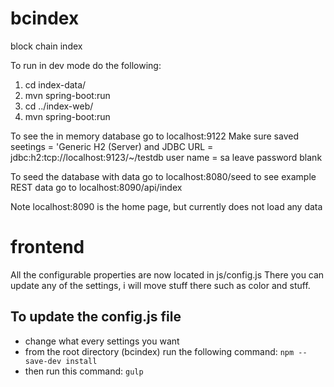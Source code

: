 # bcindex
block chain index

To run in dev mode do the following:
  1. cd index-data/
  2. mvn spring-boot:run
  3. cd ../index-web/
  4. mvn spring-boot:run

To see the in memory database go to localhost:9122
Make sure saved seetings = 'Generic H2 (Server) 
and JDBC URL = jdbc:h2:tcp://localhost:9123/~/testdb
user name = sa
leave password blank

To seed the database with data go to localhost:8080/seed
to see example REST data go to localhost:8090/api/index

Note localhost:8090 is the home page, but currently does
not load any data


# frontend
All the configurable properties are now located in js/config.js
There you can update any of the settings, i will move stuff there such as color and stuff.

## To update the config.js file
- change what every settings you want
- from the root directory (bcindex) run the following command:
```npm --save-dev install ```
- then run this command:
`gulp`
